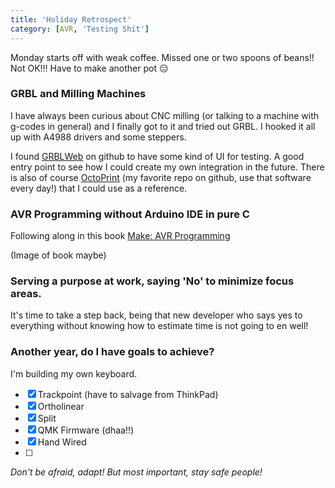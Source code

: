 ```yaml
---
title: 'Holiday Retrospect'
category: [AVR, 'Testing Shit']
---
```


Monday starts off with weak coffee. Missed one or two spoons of beans!! Not OK!!! Have to make another pot :expressionless:

### GRBL and Milling Machines

I have always been curious about CNC milling (or talking to a machine with g-codes in general) and I finally got to it and tried out GRBL. I hooked it all up with A4988 drivers and some steppers. 

I found [GRBLWeb](https://github.com/andrewhodel/grblweb) on github to have some kind of UI for testing. A good entry point to see how I could create my own integration in the future. There is also of course [OctoPrint](https://github.com/OctoPrint/OctoPrint) (my favorite repo on github, use that software every day!) that I could use as a reference.

### AVR Programming without Arduino IDE in pure C

Following along in this book [Make: AVR Programming]()  

(Image of book maybe)

### Serving a purpose at work, saying 'No' to minimize focus areas.

It's time to take a step back, being that new developer who says yes to everything without knowing how to estimate time is not going to en well! 

### Another year, do I have goals to achieve?

I'm building my own keyboard.

- [x] Trackpoint (have to salvage from ThinkPad)
- [x] Ortholinear
- [x] Split
- [x] QMK Firmware (dhaa!!)
- [x] Hand Wired
- [ ] 

*Don't be afraid, adapt! But most important, stay safe people!*